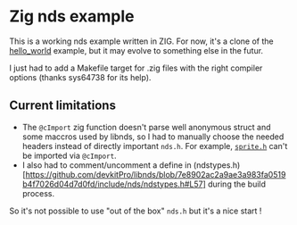Zig nds example
=====================

This is a working nds example written in ZIG.
For now, it's a clone of the [hello_world](https://github.com/devkitPro/nds-examples/tree/master/hello_world) example, but it may evolve to something else in the futur.

I just had to add a Makefile target for .zig files with the right compiler options (thanks sys64738 for its help).

## Current limitations

- The `@cImport` zig function doesn't parse well anonymous struct and some maccros used by libnds, so I had to manually choose the needed headers instead of directly important `nds.h`. For example, [`sprite.h`](https://github.com/devkitPro/libnds/blob/master/include/nds/arm9/sprite.h) can't be imported via `@cImport`.
- I also had to comment/uncomment a define in (ndstypes.h)[https://github.com/devkitPro/libnds/blob/7e8902ac2a9ae3a983fa0519b4f7026d04d7d0fd/include/nds/ndstypes.h#L57] during the build process.

So it's not possible to use "out of the box" `nds.h` but it's a nice start !